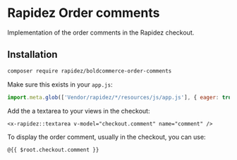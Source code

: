 # Rapidez Order comments
Implementation of the order comments in the Rapidez checkout.

## Installation
```bash
composer require rapidez/boldcommerce-order-comments
```

Make sure this exists in your `app.js`:
```js
import.meta.glob(['Vendor/rapidez/*/resources/js/app.js'], { eager: true });
```

Add the a textarea to your views in the checkout:
```blade
<x-rapidez::textarea v-model="checkout.comment" name="comment" />
```

To display the order comment, usually in the checkout, you can use:
```blade
@{{ $root.checkout.comment }}
```
